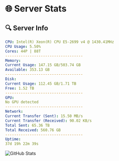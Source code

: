 # 🌐 Server Stats
## 🔍 Server Info
```yaml
CPU: Intel(R) Xeon(R) CPU E5-2699 v4 @ 1430.41MHz
CPU Usage: 5.50%
Cores: 44P | 88T
-----------------------------------
Memory:
Current Usage: 147.15 GB/503.74 GB
Available: 353.13 GB
-----------------------------------
Disk:
Current Usage: 112.45 GB/1.71 TB
Free: 1.52 TB
-----------------------------------
GPU:
No GPU detected
-----------------------------------
Network:
Current Transfer (Sent): 15.50 MB/s
Current Transfer (Received): 90.02 KB/s
Total Sent: 65.36 TB
Total Received: 560.76 GB
-----------------------------------
Uptime:
37d 19h 22m 39s
```
![GitHub Stats](https://img.shields.io/badge/Updated-2025-04-14_16:45:28-blue)